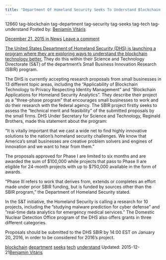 ```yaml
---
title: "Department Of Homeland Security Seeks To Understand Blockchain Tech"
---
```


12660 tag-blockchain tag-department tag-security tag-seeks tag-tech tag-understand
Posted by: <a href="https://www.deepdotweb.com/author/benjaminvi/" title="">Benjamin Vitáris 

<span>December 21, 2015</span>
<span>in <a href="https://www.deepdotweb.com/category/news/" rel="category tag">News</a></span>
<span><a href="https://www.deepdotweb.com/2015/12/21/department-of-homeland-security-seeks-to-understand-blockchain-tech/#respond">Leave a comment</a></span>


<p><a href="http://www.coindesk.com/department-of-homeland-security-calls-for-blockchain-research/">The United States Department of Homeland Security (DHS) is launching a program where they are exploring ways to understand the blockchain technology better.</a> They do this within their Science and Technology Directorate (S&amp;T) of the department’s Small Business Innovation Research (SBIR) program.</p>
<p>The DHS is currently accepting research proposals from small businesses in 13 different topic areas, including the &#8220;Applicability of Blockchain Technology to Privacy Respecting Identity Management&#8221; and &#8220;Blockchain Applications for Homeland Security Analytics&#8221;. They describe their project as a ”three-phase program” that encourages small businesses to work and do their research with the federal agency. The SBIR project firstly seeks to assess the &#8220;technical merit and feasibility&#8221; of the submitted proposals by the small firms. DHS Under Secretary for Science and Technology, Reginald Brothers, made this statement about the program:</p>
<p>&#8220;It is vitally important that we cast a wide net to find highly innovative solutions to the nation&#8217;s homeland security challenges. We know that America&#8217;s small businesses are creative problem solvers and engines of innovation and we want to hear from them.&#8221;</p>
<p>The proposals approved for Phase I are limited to six months and are awarded the sum of $100,000 while projects that pass to Phase II are eligible for 24-month projects with up to $750,000 available in the form of awards.</p>
<p>&#8220;Phase III refers to work that derives from, extends or completes an effort made under prior SBIR funding, but is funded by sources other than the SBIR program,&#8221; the Department of Homeland Security stated.</p>
<p>In the S&amp;T initiative, the Homeland Security is calling a research for 10 projects, including the ”studying malware prediction for cyber defense” and ”real-time data analytics for emergency medical services.” The Domestic Nuclear Detection Office program of the DHS also offers grants in three different categories.</p>
<p>Proposals should be submitted to the DHS SBIR by 14:00 EST on January 20, 2016, in order to be considered for 2016&#8217;s project.</p>
</div>
<a href="https://www.deepdotweb.com/tag/blockchain/" rel="tag">blockchain</a> <a href="https://www.deepdotweb.com/tag/department/" rel="tag">department</a>   <a href="https://www.deepdotweb.com/tag/seeks/" rel="tag">seeks</a> <a href="https://www.deepdotweb.com/tag/tech/" rel="tag">tech</a> <a href="https://www.deepdotweb.com/tag/understand/" rel="tag">understand</a></span> 
Updated: 2015-12-21<a href="https://www.deepdotweb.com/author/benjaminvi/" title="Posts by Benjamin Vitáris" rel="author">Benjamin Vitáris</a></strong></div>

